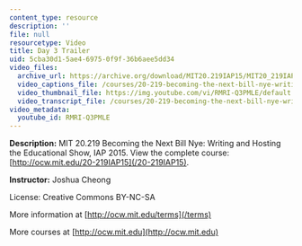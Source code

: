 ```yaml
---
content_type: resource
description: ''
file: null
resourcetype: Video
title: Day 3 Trailer
uid: 5cba30d1-5ae4-6975-0f9f-36b6aee5dd34
video_files:
  archive_url: https://archive.org/download/MIT20.219IAP15/MIT20_219IAP15_JC_D03_Pitch_360p.mp4
  video_captions_file: /courses/20-219-becoming-the-next-bill-nye-writing-and-hosting-the-educational-show-january-iap-2015/e254eb67820e5ff39d8e8524e0a51246_RMRI-Q3PMLE.vtt
  video_thumbnail_file: https://img.youtube.com/vi/RMRI-Q3PMLE/default.jpg
  video_transcript_file: /courses/20-219-becoming-the-next-bill-nye-writing-and-hosting-the-educational-show-january-iap-2015/3b68c59266aa310b425a2d0eefd56a73_RMRI-Q3PMLE.pdf
video_metadata:
  youtube_id: RMRI-Q3PMLE
---
```


**Description:** MIT 20.219 Becoming the Next Bill Nye: Writing and Hosting the Educational Show, IAP 2015. View the complete course: [http://ocw.mit.edu/20-219IAP15](/20-219IAP15).

**Instructor:** Joshua Cheong

License: Creative Commons BY-NC-SA

More information at [http://ocw.mit.edu/terms](/terms)

More courses at [http://ocw.mit.edu](http://ocw.mit.edu)